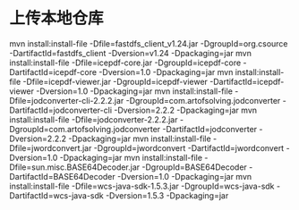 # 上传本地仓库
mvn install:install-file -Dfile=fastdfs_client_v1.24.jar -DgroupId=org.csource -DartifactId=fastdfs_client -Dversion=v1.24 -Dpackaging=jar
mvn install:install-file -Dfile=icepdf-core.jar -DgroupId=icepdf-core -DartifactId=icepdf-core -Dversion=1.0 -Dpackaging=jar
mvn install:install-file -Dfile=icepdf-viewer.jar -DgroupId=icepdf-viewer -DartifactId=icepdf-viewer -Dversion=1.0 -Dpackaging=jar
mvn install:install-file -Dfile=jodconverter-cli-2.2.2.jar -DgroupId=com.artofsolving.jodconverter -DartifactId=jodconverter-cli -Dversion=2.2.2 -Dpackaging=jar
mvn install:install-file -Dfile=jodconverter-2.2.2.jar -DgroupId=com.artofsolving.jodconverter -DartifactId=jodconverter -Dversion=2.2.2 -Dpackaging=jar
mvn install:install-file -Dfile=jwordconvert.jar -DgroupId=jwordconvert -DartifactId=jwordconvert -Dversion=1.0 -Dpackaging=jar
mvn install:install-file -Dfile=sun.misc.BASE64Decoder.jar -DgroupId=BASE64Decoder -DartifactId=BASE64Decoder -Dversion=1.0 -Dpackaging=jar
mvn install:install-file -Dfile=wcs-java-sdk-1.5.3.jar -DgroupId=wcs-java-sdk -DartifactId=wcs-java-sdk -Dversion=1.5.3 -Dpackaging=jar